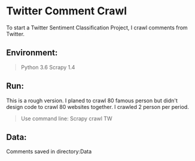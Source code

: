 # Twitter Comment Crawl
To start a Twitter Sentiment Classification Project, I crawl comments from Twitter. 

## Environment:
>Python 3.6
>Scrapy 1.4

## Run:
This is a rough version. I planed to crawl 80 famous person but didn't design code to crawl 80 websites together. I crawled 2 person per period. 

> Use command line: Scrapy crawl TW

## Data:
Comments saved in directory:Data

